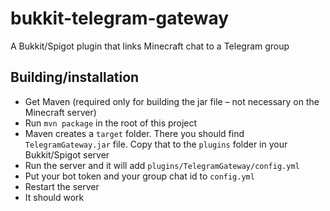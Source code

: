 # bukkit-telegram-gateway
A Bukkit/Spigot plugin that links Minecraft chat to a Telegram group

## Building/installation
- Get Maven (required only for building the jar file – not necessary on the Minecraft server)
- Run `mvn package` in the root of this project
- Maven creates a `target` folder. There you should find `TelegramGateway.jar` file. Copy that to the `plugins` folder in your Bukkit/Spigot server
- Run the server and it will add `plugins/TelegramGateway/config.yml`
- Put your bot token and your group chat id to `config.yml`
- Restart the server
- It should work
